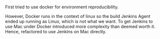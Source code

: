 First tried to use docker for environment reproducibility.

However, Docker runs in the context of linux so the build Jenkins Agent ended up running as Linux, which is not what we want. To get Jenkins to use Mac under Docker introduced more complexity than deemed worth it. Hence, refactored to use Jenkins on Mac directly.
